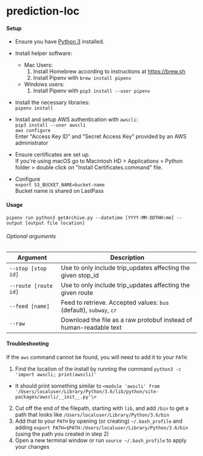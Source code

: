 # prediction-loc

#### Setup
* Ensure you have [Python 3](https://www.python.org/downloads/) installed.
* Install helper software:
  * Mac Users:
    1. Install Homebrew according to instructions at https://brew.sh   
    2. Install Pipenv with `brew install pipenv`
  * Windows users:
    1. Install Pipenv with `pip3 install --user pipenv`


* Install the necessary libraries:  
`pipenv install`

* Install and setup AWS authentication with `awscli`:  
`pip3 install --user awscli`  
`aws configure`  
Enter "Access Key ID" and "Secret Access Key" provided by an AWS administrator

* Ensure certificates are set up.  
If you're using macOS go to Macintosh HD > Applications > Python folder > double click on "Install Certificates.command" file.

* Configure  
`export S3_BUCKET_NAME=bucket-name`  
Bucket name is shared on LastPass

#### Usage

`pipenv run python3 getArchive.py --datetime [YYYY-MM-DDTHH:mm] --output [output file location]`

###### Optional arguments

|       Argument       |                            Description                             |
| -------------------- | ------------------------------------------------------------------ |
| `--stop [stop id]`   | Use to only include trip_updates affecting the given stop_id       |
| `--route [route id]` | Use to only include trip_updates affecting the given route         |
| `--feed [name]`      | Feed to retrieve. Accepted values: `bus` (default), `subway`, `cr` |
| `--raw`              | Download the file as a raw protobuf instead of human-readable text |

#### Troubleshooting

If the `aws` command cannot be found, you will need to add it to your `PATH`:
1. Find the location of the install by running the command `python3 -c 'import awscli; print(awscli)'`
  - It should print something similar to  `<module 'awscli' from '/Users/localuser/Library/Python/3.6/lib/python/site-packages/awscli/__init__.py'\>`
2. Cut off the end of the filepath, starting with `lib`, and add `/bin` to get a path that looks like `/Users/localuser/Library/Python/3.6/bin`
3. Add that to your `PATH` by opening (or creating) `~/.bash_profile` and adding `export PATH=$PATH:/Users/localuser/Library/Python/3.6/bin` (using the path you created in step 2)
4. Open a new terminal window or run `source ~/.bash_profile` to apply your changes
